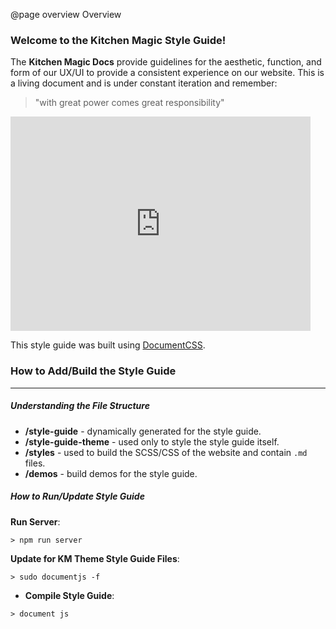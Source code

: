 @page overview Overview

### Welcome to the Kitchen Magic Style Guide!
The **Kitchen Magic Docs** provide guidelines for the aesthetic, function, and form of our UX/UI to provide a consistent experience on our website. This is a living document and is under constant iteration and remember: 
>"with great power comes great responsibility"
<iframe src="https://giphy.com/embed/26BRs2WKBMG9pYRFK" width="480" height="343" frameBorder="0" class="giphy-embed" allowFullScreen></iframe>

This style guide was built using [DocumentCSS](https://documentcss.com/). 

### How to Add/Build the Style Guide
------

##### Understanding the File Structure
* **/style-guide** - dynamically generated for the style guide.
* **/style-guide-theme** - used only to style the style guide itself.
* **/styles** - used to build the SCSS/CSS of the website and contain `.md` files.
* **/demos** - build demos for the style guide.

##### How to Run/Update Style Guide
**Run Server**: 
```
> npm run server
```
**Update for KM Theme Style Guide Files**: 
```
> sudo documentjs -f
```
* **Compile Style Guide**: 
```
> document js
```
